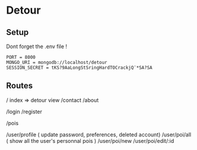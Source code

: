 # Detour

## Setup

Dont forget the .env file !

```
PORT = 8000
MONGO_URI = mongodb://localhost/detour
SESSION_SECRET = tKS?9AaLongStSringHardTOCrackjQ¨*SA?SA

```

## Routes
/ index => detour view
/contact
/about

/login
/register

/pois

/user/profile ( update password, preferences, deleted account)
/user/poi/all ( show all the user's personnal pois )
/user/poi/new
/user/poi/edit/:id
